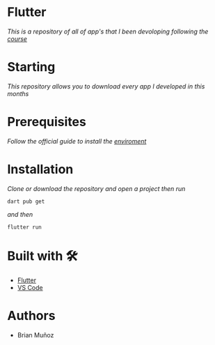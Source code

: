 # Flutter
_This is a repository of all of app's that I been devoloping following the [course](https://www.udemy.com/course/flutter-bootcamp-with-dart/)_


# Starting

_This repository allows you to download every app I developed in this months_

# Prerequisites
_Follow the official guide to install the [enviroment](https://flutter.dev/docs/get-started/install/windows)_



# Installation
_Clone or download the repository and open a project then run_
```
dart pub get
```
_and then_

```
flutter run
```
# Built with 🛠️
* [Flutter](https://flutter.dev/) 
* [VS Code](https://code.visualstudio.com/)

# Authors
* Brian Muñoz
